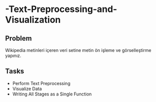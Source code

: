 # -Text-Preprocessing-and-Visualization

## Problem

Wikipedia metinleri içeren veri setine metin ön işleme ve görselleştirme yapınız.


## Tasks

- Perform Text Preprocessing
- Visualize Data
- Writing All Stages as a Single Function

